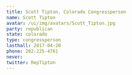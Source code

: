 ```yaml
---
title: Scott Tipton, Colorado Congressperson
name: Scott Tipton
avatar: /ui/img/avatars/Scott_Tipton.jpg
party: republican
state: colorado
type: congressperson
lasthall: 2017-04-20
phone: 202-225-4761
never: 
twitter: RepTipton
---
```

